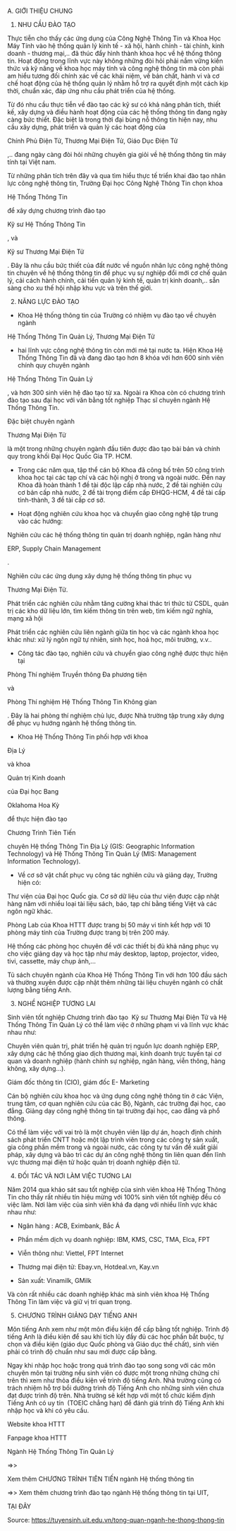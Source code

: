 A. GIỚI THIỆU CHUNG

1. NHU CẦU ĐÀO TẠO

Thực tiễn cho thấy các ứng dụng của Công Nghệ Thông Tin và Khoa Học Máy Tính vào hệ thống quản lý kinh tế - xã hội, hành chính - tài chính, kinh doanh - thương mại,.. đã thúc đẩy hình thành khoa học về hệ thống thông tin. Hoạt động trong lĩnh vực này không những đòi hỏi phải nắm vững kiến thức và kỹ năng về khoa học máy tính và công nghệ thông tin mà còn phải am hiểu tương đối chính xác về các khái niệm, về bản chất, hành vi và cơ chế hoạt động của hệ thống quản lý nhằm hỗ trợ ra quyết định một cách kịp thời, chuẩn xác, đáp ứng nhu cầu phát triển của hệ thống.

Từ đó nhu cầu thực tiễn về đào tạo các kỹ sư có khả năng phân tích, thiết kế, xây dựng và điều hành hoạt động của các hệ thống thông tin đang ngày càng bức thiết. Đặc biệt là trong thời đại bùng nỗ thông tin hiện nay, nhu cầu xây dựng, phát triển và quản lý các hoạt động của

Chính Phủ Điện Tử, Thương Mại Điện Tử, Giáo Dục Điện Tử

,.. đang ngày càng đòi hỏi những chuyên gia giỏi về hệ thống thông tin máy tính tại Việt nam.

Từ những phân tích trên đây và qua tìm hiểu thực tế triển khai đào tạo nhân lực công nghệ thông tin, Trường Đại học Công Nghệ Thông Tin chọn khoa

Hệ Thống Thông Tin

để xây dựng chương trình đào tạo

Kỹ sư Hệ Thống Thông Tin

, và

Kỹ sư Thương Mại Điện Tử

. Đây là nhu cầu bức thiết của đất nước về nguồn nhân lực công nghệ thông tin chuyên về hệ thống thông tin để phục vụ sự nghiệp đổi mới cơ chế quản lý, cải cách hành chính, cải tiến quản lý kinh tế, quản trị kinh doanh,.. sẵn sàng cho xu thế hội nhập khu vực và trên thế giới.

2. NĂNG LỰC ĐÀO TẠO

- Khoa Hệ thống thông tin của Trường có nhiệm vụ đào tạo về chuyên ngành

Hệ Thống Thông Tin Quản Lý, Thương Mại Điện Tử

- hai lĩnh vực công nghệ thông tin còn mới mẻ tại nước ta. Hiện Khoa Hệ Thống Thông Tin đã và đang đào tạo hơn 8 khóa với hơn 600 sinh viên chính quy chuyên ngành

Hệ Thống Thông Tin Quản Lý

, và hơn 300 sinh viên hệ đào tạo từ xa. Ngoài ra Khoa còn có chương trình đào tạo sau đại học với văn bằng tốt nghiệp Thạc sĩ chuyên ngành Hệ Thống Thông Tin.

Đặc biệt chuyên ngành

Thương Mại Điện Tử

là một trong những chuyên ngành đầu tiên được đào tạo bài bản và chính quy trong khối Đại Học Quốc Gia TP. HCM.

- Trong các năm qua, tập thể cán bộ Khoa đã công bố trên 50 công trình khoa học tại các tạp chí và các hội nghị ở trong và ngoài nước. Đến nay Khoa đã hoàn thành 1 đề tài độc lập cấp nhà nước, 2 đề tài nghiên cứu cơ bản cấp nhà nước, 2 đề tài trọng điểm cấp ĐHQG-HCM, 4 đề tài cấp tỉnh-thành, 3 đề tài cấp cơ sở.

- Hoạt động nghiên cứu khoa học và chuyển giao công nghệ tập trung vào các hướng:

Nghiên cứu các hệ thống thông tin quản trị doanh nghiệp, ngân hàng như

ERP, Supply Chain Management

.

Nghiên cứu các ứng dụng xây dựng hệ thống thông tin phục vụ

Thương Mại Điện Tử.

Phát triển các nghiên cứu nhằm tăng cường khai thác tri thức từ CSDL, quản trị các kho dữ liệu lớn, tìm kiếm thông tin trên web, tìm kiếm ngữ nghĩa, mạng xã hội

Phát triển các nghiên cứu liên ngành giữa tin học và các ngành khoa học khác như: xử lý ngôn ngữ tự nhiên, sinh học, hoá học, môi trường, v.v..

- Công tác đào tạo, nghiên cứu và chuyển giao công nghệ được thực hiện tại

Phòng Thí nghiệm Truyền thông Đa phương tiện

và

Phòng Thí nghiệm Hệ Thống Thông Tin Không gian

. Đây là hai phòng thí nghiệm chủ lực, được Nhà trường tập trung xây dựng để phục vụ hướng ngành hệ thống thông tin.

- Khoa Hệ Thống Thông Tin phối hợp với khoa

Địa Lý

và khoa

Quản trị Kinh doanh

của Đại học Bang

Oklahoma Hoa Kỳ

để thực hiện đào tạo

Chương Trình Tiên Tiến

chuyên Hệ thống Thông Tin Địa Lý (GIS: Geographic Information Technology) và Hệ Thống Thông Tin Quản Lý (MIS: Management Information Technology).

- Về cơ sở vật chất phục vụ công tác nghiên cứu và giảng dạy, Trường hiện có:

Thư viện của Đại học Quốc gia. Cơ sở dữ liệu của thư viện được cập nhật hàng năm với nhiều loại tài liệu sách, báo, tạp chí bằng tiếng Việt và các ngôn ngữ khác.

Phòng Lab của Khoa HTTT được trang bị 50 máy vi tính kết hợp với 10 phòng máy tính của Trường được trang bị trên 200 máy.

Hệ thống các phòng học chuyên đề với các thiết bị đủ khả năng phục vụ cho việc giảng dạy và học tập như máy desktop, laptop, projector, video, tivi, cassette, máy chụp ảnh,…

Tủ sách chuyên ngành của Khoa Hệ Thống Thông Tin với hơn 100 đầu sách và thường xuyên được cập nhật thêm những tài liệu chuyên ngành có chất lượng bằng tiếng Anh.

3. NGHỀ NGHIỆP TƯƠNG LAI

Sinh viên tốt nghiệp Chương trình đào tạo  Kỹ sư Thương Mại Điện Tử và Hệ Thống Thông Tin Quản Lý có thể làm việc ở những phạm vi và lĩnh vực khác nhau như:

Chuyên viên quản trị, phát triển hệ quản trị nguồn lực doanh nghiệp ERP, xây dựng các hệ thống giao dịch thương mại, kinh doanh trực tuyến tại cơ quan và doanh nghiệp (hành chính sự nghiệp, ngân hàng, viễn thông, hàng không, xây dựng…).

Giám đốc thông tin (CIO), giám đốc E- Marketing

Cán bộ nghiên cứu khoa học và ứng dụng công nghệ thông tin ở các Viện, trung tâm, cơ quan nghiên cứu của các Bộ, Ngành, các trường đại học, cao đẳng. Giảng dạy công nghệ thông tin tại trường đại học, cao đẳng và phổ thông.

Có thể làm việc với vai trò là một chuyên viên lập dự án, hoạch định chính sách phát triển CNTT hoặc một lập trình viên trong các công ty sản xuất, gia công phần mềm trong và ngoài nước, các công ty tư vấn đề xuất giải pháp, xây dựng và bảo trì các dự án công nghệ thông tin liên quan đến lĩnh vực thương mại điện tử hoặc quản trị doanh nghiệp điện tử.

4. ĐỐI TÁC VÀ NƠI LÀM VIỆC TƯƠNG LAI

Năm 2014 qua khảo sát sau tốt nghiệp của sinh viên khoa Hệ Thống Thông Tin cho thấy rất nhiều tín hiệu mừng với 100% sinh viên tốt nghiệp đều có việc làm. Nơi làm việc của sinh viên khá đa dạng với nhiều lĩnh vực khác nhau như:

- Ngân hàng : ACB, Eximbank, Bắc Á

- Phần mềm dịch vụ doanh nghiệp: IBM, KMS, CSC, TMA, Elca, FPT

- Viễn thông như: Viettel, FPT Internet

- Thương mại điện tử: Ebay.vn, Hotdeal.vn, Kay.vn

- Sản xuất: Vinamilk, GMilk

Và còn rất nhiều các doanh nghiệp khác mà sinh viên khoa Hệ Thống Thông Tin làm việc và giữ vị trí quan trọng.

5. CHƯƠNG TRÌNH GIẢNG DẠY TIẾNG ANH

Môn tiếng Anh xem như một môn điều kiện để cấp bằng tốt nghiệp. Trình độ tiếng Anh là điều kiện để sau khi tích lũy đầy đủ các học phần bắt buộc, tự chọn và điều kiện (giáo dục Quốc phòng và Giáo dục thể chất), sinh viên phải có trình độ chuẩn như sau mới được cấp bằng.

Ngay khi nhập học hoặc trong quá trình đào tạo song song với các môn chuyên môn tại trường nếu sinh viên có được một trong những chứng chỉ trên thì xem như thỏa điều kiện về trình độ tiếng Anh. Nhà trường cũng có trách nhiệm hỗ trợ bồi dưỡng trình độ Tiếng Anh cho những sinh viên chưa đạt được trình độ trên. Nhà trường sẽ kết hợp với một tổ chức kiểm định Tiếng Anh có uy tín  (TOEIC chẳng hạn) để đánh giá trình độ Tiếng Anh khi nhập học và khi có yêu cầu.

Website khoa HTTT

Fanpage khoa HTTT

Ngành Hệ Thống Thông Tin Quản Lý

=>>

Xem thêm CHƯƠNG TRÌNH TIÊN TIẾN ngành Hệ thống thông tin

=>> Xem thêm chương trình đào tạo ngành Hệ thống thông tin tại UIT,

TẠI ĐÂY

Source: https://tuyensinh.uit.edu.vn/tong-quan-nganh-he-thong-thong-tin
